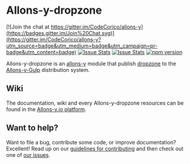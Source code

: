 # Allons-y-dropzone

[![Join the chat at https://gitter.im/CodeCorico/allons-y](https://badges.gitter.im/Join%20Chat.svg)](https://gitter.im/CodeCorico/allons-y?utm_source=badge&utm_medium=badge&utm_campaign=pr-badge&utm_content=badge)
[![Issue Stats](http://issuestats.com/github/codecorico/allons-y-dropzone/badge/issue)](http://issuestats.com/github/codecorico/allons-y)
[![Issue Stats](http://issuestats.com/github/codecorico/allons-y-dropzone/badge/pr)](http://issuestats.com/github/codecorico/allons-y)
[![npm version](https://badge.fury.io/js/allons-y-dropzone.svg)](https://badge.fury.io/js/allons-y-dropzone)

Allons-y-dropzone is an [allons-y](https://github.com/CodeCorico/allons-y) module that publish [dropzone](https://www.npmjs.com/package/dropzone) to the [Allons-y-Gulp](https://www.npmjs.com/package/allons-y-gulp) distribution system.

## Wiki

The documentation, wiki and every Allons-y-dropzone resources can be found in the [Allons-y.io platform](http://allons-y.io).

## Want to help?

Want to file a bug, contribute some code, or improve documentation? Excellent! Read up on our [guidelines for contributing](CONTRIBUTING.md) and then check out one of [our issues](https://github.com/CodeCorico/allons-y-dropzone/issues).
